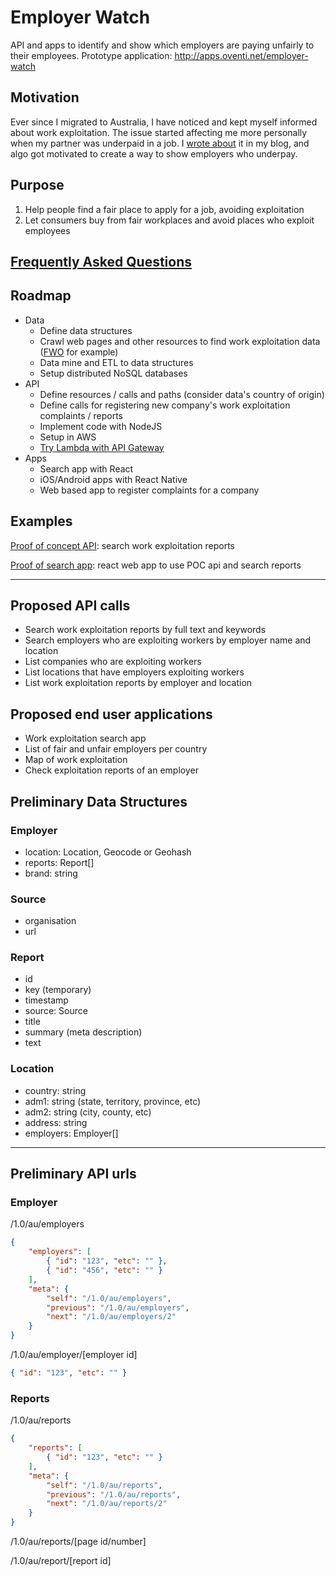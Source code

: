 # Employer Watch
API and apps to identify and show which employers are paying unfairly to their employees.
Prototype application: http://apps.oventi.net/employer-watch

## Motivation
Ever since I migrated to Australia, I have noticed and kept myself informed about work exploitation. The issue started affecting me more personally when my partner was underpaid in a job. I [wrote about](http://15hoursahead.com/worker-exploitation-in-australia/) it in my blog, and algo got motivated to create a way to show employers who underpay.

## Purpose
1. Help people find a fair place to apply for a job, avoiding exploitation
2. Let consumers buy from fair workplaces and avoid places who exploit employees

## [Frequently Asked Questions](docs/faq.md)

## Roadmap
* Data
  * Define data structures
  * Crawl web pages and other resources to find work exploitation data ([FWO](https://www.fairwork.gov.au/about-us/news-and-media-releases) for example)
  * Data mine and ETL to data structures
  * Setup distributed NoSQL databases
* API
  * Define resources / calls and paths (consider data's country of origin)
  * Define calls for registering new company's work exploitation complaints / reports
  * Implement code with NodeJS
  * Setup in AWS
  * [Try Lambda with API Gateway](http://docs.aws.amazon.com/apigateway/latest/developerguide/getting-started.html)
* Apps
  * Search app with React
  * iOS/Android apps with React Native
  * Web based app to register complaints for a company

## Examples

[Proof of concept API](./api): search work exploitation reports

[Proof of search app](./apps/search): react web app to use POC api and search reports

----

## Proposed API calls
- Search work exploitation reports by full text and keywords
- Search employers who are exploiting workers by employer name and location
- List companies who are exploiting workers
- List locations that have employers exploiting workers
- List work exploitation reports by employer and location

## Proposed end user applications
- Work exploitation search app
- List of fair and unfair employers per country
- Map of work exploitation
- Check exploitation reports of an employer

## Preliminary Data Structures

### Employer
- location: Location, Geocode or Geohash
- reports: Report[]
- brand: string

### Source
- organisation
- url

### Report
- id
- key (temporary)
- timestamp
- source: Source
- title
- summary (meta description)
- text

### Location
- country: string
- adm1: string (state, territory, province, etc)
- adm2: string (city, county, etc)
- address: string
- employers: Employer[]

----

## Preliminary API urls

### Employer
/1.0/au/employers
```json
{
    "employers": [
        { "id": "123", "etc": "" },
        { "id": "456", "etc": "" }
    ],
    "meta": {
        "self": "/1.0/au/employers",
        "previous": "/1.0/au/employers",
        "next": "/1.0/au/employers/2"
    }
}
```

/1.0/au/employer/[employer id]
```json
{ "id": "123", "etc": "" }
```

### Reports

/1.0/au/reports
```json
{
    "reports": [
        { "id": "123", "etc": "" }
    ],
    "meta": {
        "self": "/1.0/au/reports",
        "previous": "/1.0/au/reports",
        "next": "/1.0/au/reports/2"
    }
}
```

/1.0/au/reports/[page id/number]

/1.0/au/report/[report id]
